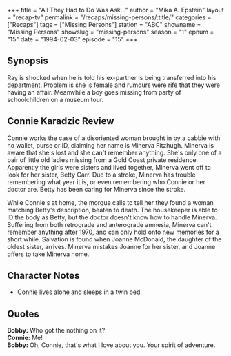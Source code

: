 +++
title = "All They Had to Do Was Ask..."
author = "Mika A. Epstein"
layout = "recap-tv"
permalink = "/recaps/missing-persons/:title/"
categories = ["Recaps"]
tags = ["Missing Persons"]
station = "ABC"
showname = "Missing Persons"
showslug = "missing-persons"
season = "1"
epnum = "15"
date = "1994-02-03"
episode = "15"
+++
  
## Synopsis

Ray is shocked when he is told his ex-partner is being transferred into his department. Problem is she is female and rumours were rife that they were having an affair. Meanwhile a boy goes missing from party of schoolchildren on a museum tour.

## Connie Karadzic Review

Connie works the case of a disoriented woman brought in by a cabbie with no wallet, purse or ID, claiming her name is Minerva Fitzhugh. Minerva is aware that she's lost and she can't remember anything. She's only one of a pair of little old ladies missing from a Gold Coast private residence. Apparently the girls were sisters and lived together, Minerva went off to look for her sister, Betty Carr. Due to a stroke, Minerva has trouble remembering what year it is, or even remembering who Connie or her doctor are. Betty has been caring for Minerva since the stroke.

While Connie's at home, the morgue calls to tell her they found a woman matching Betty's description, beaten to death. The housekeeper is able to ID the body as Betty, but the doctor doesn't know how to handle Minerva. Suffering from both retrograde and anterograde amnesia, Minerva can't remember anything after 1970, and can only hold onto new memories for a short while. Salvation is found when Joanne McDonald, the daughter of the oldest sister, arrives. Minerva mistakes Joanne for her sister, and Joanne offers to take Minerva home.

## Character Notes

* Connie lives alone and sleeps in a twin bed.

## Quotes
**Bobby:** Who got the nothing on it?  
**Connie:** Me!  
**Bobby:** Oh, Connie, that's what I love about you. Your spirit of adventure.
